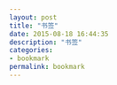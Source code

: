 ```yaml
---
layout: post
title: "书签"
date: 2015-08-18 16:44:35
description: "书签"
categories:
- bookmark
permalink: bookmark
---
```



